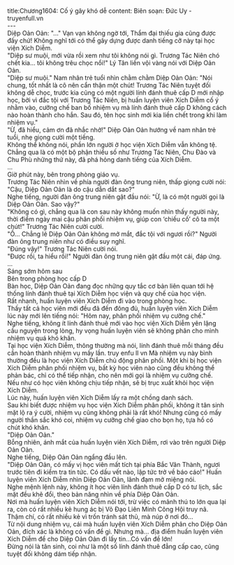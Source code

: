 title:Chương1604: Cố ý gây khó dễ
content:
Biên soạn: Đức Uy - truyenfull.vn<br>---<br>Diệp Oản Oản: "..." Vạn vạn không ngờ tới, Thẩm đại thiếu gia cũng được đấy chứ! Không nghĩ tới có thể gây dựng được danh tiếng cỡ này tại học viện Xích Diễm.<br>"Diệp sư muội, mới vừa rồi xem như tôi không nói gì. Trương Tác Niên chó chết kia... tôi không trêu chọc nổi!" Lý Tân liền vội vàng nói với Diệp Oản Oản.<br>"Diệp sư muội." Nam nhân trẻ tuổi nhìn chằm chằm Diệp Oản Oản: "Nói chung, tốt nhất là cô nên cẩn thận một chút! Trương Tác Niên tuyệt đối không dễ chọc, trước kia cũng có một người lính đánh thuê cấp D mới nhập học, bởi vì đắc tội với Trương Tác Niên, bị huấn luyện viên Xích Diễm cố ý nhằm vào, cưỡng chế ban bố nhiệm vụ mà lính đánh thuê cấp D không cách nào hoàn thành cho hắn. Sau đó, tên học sinh mới kia liền chết trong khi làm nhiệm vụ."<br>"Ừ, đã hiểu, cảm ơn đã nhắc nhở!" Diệp Oản Oản hướng về nam nhân trẻ tuổi, nhẹ giọng cười một tiếng.<br>Không thể không nói, phần lớn người ở học viện Xích Diễm vẫn không tệ. Chẳng qua là có một bộ phận thiểu số như Trương Tác Niên, Chu Đào và Chu Phù những thứ này, đã phá hỏng danh tiếng của Xích Diễm.<br>...<br>Giờ phút này, bên trong phòng giáo vụ.<br>Trương Tác Niên nhìn về phía người đàn ông trung niên, thấp giọng cười nói: "Cậu, Diệp Oản Oản là do cậu dẫn dắt sao?"<br>Nghe tiếng, người đàn ông trung niên gật đầu nói: "Ừ, là có một người gọi là Diệp Oản Oản. Sao vậy?"<br>"Không có gì, chẳng qua là con sau này không muốn nhìn thấy người này, thời điểm ngày mai cậu phân phối nhiệm vụ, giúp con ‘chiếu cố’ cô ta một chút!" Trương Tác Niên cười cười.<br>"Ồ... Chẳng lẽ Diệp Oản Oản không mở mắt, đắc tội với ngươi rồi?" Người đàn ông trung niên như có điều suy nghĩ.<br>"Đúng vậy!" Trương Tác Niên cười nói.<br>"Được rồi, ta hiểu rồi!" Người đàn ông trung niên gật đầu một cái, đáp ứng.<br>...<br>Sáng sớm hôm sau<br>Bên trong phòng học cấp D<br>Bàn học, Diệp Oản Oản đang đọc những quy tắc cơ bản liên quan tới hệ thống lính đánh thuê tại Xích Diễm học viện và quy chế của học viện.<br>Rất nhanh, huấn luyện viên Xích Diễm đi vào trong phòng học.<br>Thấy tất cả học viên mới đều đã đến đông đủ, huấn luyện viên Xích Diễm lúc này mới lên tiếng nói: "Hôm nay, phân phối nhiệm vụ cưỡng chế."<br>Nghe tiếng, không ít lính đánh thuê mới vào học viện Xích Diễm yên lặng cầu nguyện trong lòng, hy vọng huấn luyện viên sẽ không phân cho mình nhiệm vụ quá khó khăn.<br>Tại học viện Xích Diễm, thông thường mà nói, lính đánh thuê mỗi tháng đều cần hoàn thành nhiệm vụ mấy lần. truy enfu ll vn Mà nhiệm vụ này bình thường đều là học viện Xích Diễm chủ động phân phối. Một khi bị học viện Xích Diễm phân phối nhiệm vụ, bất kỳ học viên nào cũng đều không thể phản bác, chỉ có thể tiếp nhận, cho nên mới gọi là nhiệm vụ cưỡng chế.<br>Nếu như có học viên không chịu tiếp nhận, sẽ bị trục xuất khỏi học viện Xích Diễm.<br>Lúc này, huấn luyện viên Xích Diễm lấy ra một chồng danh sách.<br>Sau khi biết được nhiệm vụ học viện Xích Diễm phân phối, không ít tân sinh mặt lộ ra ý cười, nhiệm vụ cũng không phải là rất khó! Nhưng cũng có mấy người thần sắc khó coi, nhiệm vụ cưỡng chế giao cho bọn họ, tựa hồ có chút khó khăn.<br>"Diệp Oản Oản."<br>Bỗng nhiên, ánh mắt của huấn luyện viên Xích Diễm, rơi vào trên người Diệp Oản Oản.<br>Nghe tiếng, Diệp Oản Oản ngẩng đầu lên.<br>"Diệp Oản Oản, có mấy vị học viên mất tích tại phía Bắc Vân Thành, ngươi trước tiên đi kiểm tra tin tức. Có dấu vết nào, lập tức trở về báo cáo!" Huấn luyện viên Xích Diễm nhìn Diệp Oản Oản, lãnh đạm mở miệng nói.<br>Nghe mệnh lệnh này, không ít học viên lính đánh thuê cấp D có tư lịch, sắc mặt đều khẽ đổi, theo bản năng nhìn về phía Diệp Oản Oản.<br>Nơi mà huấn luyện viên Xích Diễm nói tới, trừ việc có mãnh thú to lớn qua lại ra, còn có rất nhiều kẻ hung ác bị Võ Đạo Liên Minh Công Hội truy nã.<br>Thậm chí, có rất nhiều kẻ vì trốn tránh sát thủ, mà núp ở nơi đó…<br>Từ nội dung nhiệm vụ, cái mà huấn luyện viên Xích Diễm phân cho Diệp Oản Oản, đích xác là không có vấn đề gì. Nhưng mà... địa điểm huấn luyện viên Xích Diễm để cho Diệp Oản Oản đi lấy tin…Có vấn đề lớn!<br>Đừng nói là tân sinh, coi như là một số lính đánh thuê đẳng cấp cao, cũng tuyệt đối không dám tiếp nhận.